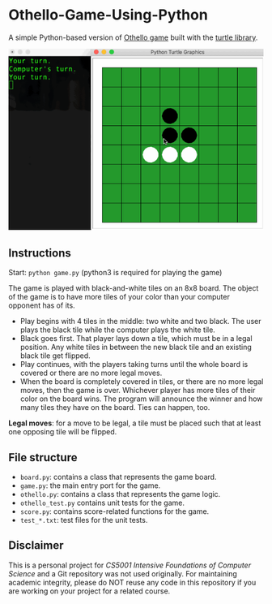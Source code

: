 # Othello-Game-Using-Python


A simple Python-based version of [Othello game](https://en.wikipedia.org/wiki/Reversi) built with the [turtle library](https://docs.python.org/3.7/library/turtle.html).

![Othello Game](othello.gif)

## Instructions

Start: `python game.py` (python3 is required for playing the game)

The game is played with black-and-white tiles on an 8x8 board. The object of the game is to have more tiles of your color than your computer opponent has of its. 

- Play begins with 4 tiles in the middle: two white and two black. The user plays the black tile while the computer plays the white tile.
- Black goes first. That player lays down a tile, which must be in a legal position. Any white tiles in between the new black tile and an existing black tile get flipped.
- Play continues, with the players taking turns until the whole board is covered or there are no more legal moves.
- When the board is completely covered in tiles, or there are no more legal moves, then the game is over. Whichever player has more tiles of their color on the board wins. The program will announce the winner and how many tiles they have on the board. Ties can happen, too.


**Legal moves**: for a move to be legal, a tile must be placed such that at least one opposing tile will be flipped.

## File structure

- `board.py`: contains a class that represents the game board.
- `game.py`: the main entry port for the game.
- `othello.py`: contains a class that represents the game logic.
- `othello_test.py` contains unit tests for the game.
- `score.py`: contains score-related functions for the game.
- `test_*.txt`: test files for the unit tests.

## Disclaimer

This is a personal project for *CS5001 Intensive Foundations of Computer Science* and a Git repository was not used originally. For maintaining academic integrity, please do NOT reuse any code in this repository if you are working on your project for a related course.
